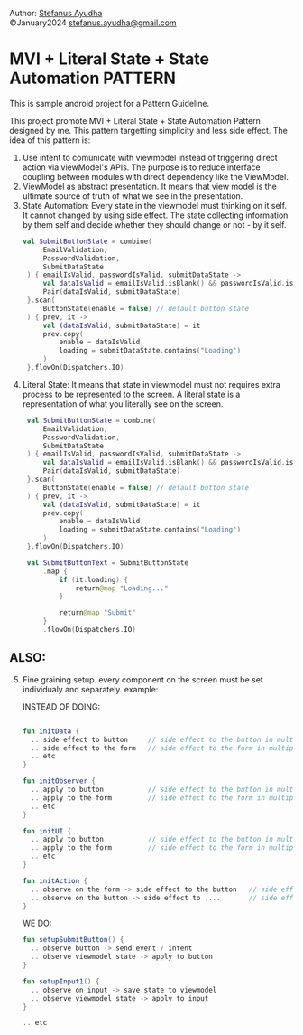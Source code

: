 Author: [Stefanus Ayudha](https://github.com/stefanusayudha) <br>
©January2024 stefanus.ayudha@gmail.com

# MVI + Literal State + State Automation PATTERN
This is sample android project for a Pattern Guideline.

This project promote MVI + Literal State + State Automation Pattern designed by me.
This pattern targetting simplicity and less side effect. The idea of this pattern is:

1. Use intent to comunicate with viewmodel instead of triggering direct action via viewModel's APIs. The purpose is to reduce interface coupling between modules with direct dependency like the ViewModel.
2. ViewModel as abstract presentation. It means that view model is the ultimate source of truth of what we see in the presentation. 
3. State Automation: Every state in the viewmodel must thinking on it self. It cannot changed by using side effect. The state collecting information by them self and decide whether they should change or not - by it self.
   ```kotlin
   val SubmitButtonState = combine(
        EmailValidation,
        PasswordValidation,
        SubmitDataState
    ) { emailIsValid, passwordIsValid, submitDataState ->
        val dataIsValid = emailIsValid.isBlank() && passwordIsValid.isBlank()
        Pair(dataIsValid, submitDataState)
    }.scan(
        ButtonState(enable = false) // default button state
    ) { prev, it ->
        val (dataIsValid, submitDataState) = it
        prev.copy(
            enable = dataIsValid,
            loading = submitDataState.contains("Loading")
        )
    }.flowOn(Dispatchers.IO)
   ```
4. Literal State: It means that state in viewmodel must not requires extra process to be represented to the screen.
   A literal state is a representation of what you literally see on the screen.
   ```kotlin
    val SubmitButtonState = combine(
        EmailValidation,
        PasswordValidation,
        SubmitDataState
    ) { emailIsValid, passwordIsValid, submitDataState ->
        val dataIsValid = emailIsValid.isBlank() && passwordIsValid.isBlank()
        Pair(dataIsValid, submitDataState)
    }.scan(
        ButtonState(enable = false) // default button state
    ) { prev, it ->
        val (dataIsValid, submitDataState) = it
        prev.copy(
            enable = dataIsValid,
            loading = submitDataState.contains("Loading")
        )
    }.flowOn(Dispatchers.IO)

    val SubmitButtonText = SubmitButtonState
        .map {
            if (it.loading) {
                return@map "Loading..."
            }

            return@map "Submit"
        }
        .flowOn(Dispatchers.IO)
   ```

## ALSO:
5. Fine graining setup. every component on the screen must be set individualy and separately. example:

    INSTEAD OF DOING:
    ```kotlin
    
    fun initData {
      .. side effect to button     // side effect to the button in multiple different places
      .. side effect to the form   // side effect to the form in multiple different places
      .. etc
    }
    
    fun initObserver {
      .. apply to button           // side effect to the button in multiple different places
      .. apply to the form         // side effect to the form in multiple different places
      .. etc
    }
    
    fun initUI {
      .. apply to button           // side effect to the button in multiple different places
      .. apply to the form         // side effect to the form in multiple different places
      .. etc
    }
    
    fun initAction {
      .. observe on the form -> side effect to the button   // side effect to the button in multiple different places
      .. observe on the button -> side effect to ....       // side effect to the form in multiple different places
    }
    ```
    
    WE DO:
    ```kotlin
    fun setupSubmitButton() {
      .. observe button -> send event / intent
      .. observe viewmodel state -> apply to button
    }
    
    fun setupInput1() {
      .. observe on input -> save state to viewmodel
      .. observe viewmodel state -> apply to input
    }
    
    .. etc
    ```
